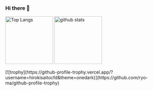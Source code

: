 ### Hi there 👋

<!--
**hirokisaitocfd/hirokisaitocfd** is a ✨ _special_ ✨ repository because its `README.md` (this file) appears on your GitHub profile.

Here are some ideas to get you started:

- 🔭 I’m currently working on ...
- 🌱 I’m currently learning ...
- 👯 I’m looking to collaborate on ...
- 🤔 I’m looking for help with ...
- 💬 Ask me about ...
- 📫 How to reach me: ...
- 😄 Pronouns: ...
- ⚡ Fun fact: ...
-->

<!---
hirokisaitocfd/hirokisaitocfd is a ✨ special ✨ repository because its `README.md` (this file) appears on your GitHub profile.
You can click the Preview link to take a look at your changes.
--->
<!-- 
[![Anurag's GitHub stats](https://github-readme-stats.vercel.app/api?username=hirokisaitocfd&theme=tokyonight&show_icons=true)
[![Top Langs](https://github-readme-stats.vercel.app/api/top-langs/?username=hirokisaitocfd&theme=tokyonight)](https://github.com/anuraghazra/github-readme-stats)
 -->
<p align="left"> 
  <img alt="Top Langs" height="150px" src="https://github-readme-stats.vercel.app/api/top-langs/?username=hirokisaitocfd&theme=tokyonight&layout=compact" />
  <img alt="github stats" height="150px" src="https://github-readme-stats.vercel.app/api?username=hirokisaitocfd&theme=tokyonight&show_icons=true" />
</p>
[![trophy](https://github-profile-trophy.vercel.app/?username=hirokisaitocfd&theme=onedark)](https://github.com/ryo-ma/github-profile-trophy)
